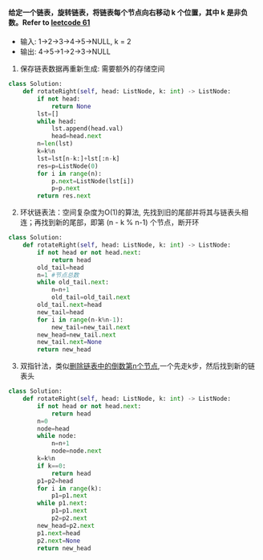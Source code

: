 #### 给定一个链表，旋转链表，将链表每个节点向右移动 k 个位置，其中 k 是非负数。Refer to [leetcode 61](https://leetcode-cn.com/problems/rotate-list/)
* 输入: 1->2->3->4->5->NULL, k = 2
* 输出: 4->5->1->2->3->NULL
1. 保存链表数据再重新生成: 需要额外的存储空间
```python
class Solution:
    def rotateRight(self, head: ListNode, k: int) -> ListNode:
        if not head:
            return None
        lst=[]
        while head:
            lst.append(head.val)
            head=head.next
        n=len(lst)
        k=k%n
        lst=lst[n-k:]+lst[:n-k]
        res=p=ListNode(0)
        for i in range(n):
            p.next=ListNode(lst[i])
            p=p.next
        return res.next
```
2. 环状链表法：空间复杂度为O(1)的算法, 先找到旧的尾部并将其与链表头相连；再找到新的尾部，即第 (n - k % n-1) 个节点，断开环
```python
class Solution:
    def rotateRight(self, head: ListNode, k: int) -> ListNode:
        if not head or not head.next:
            return head
        old_tail=head
        n=1 #节点总数
        while old_tail.next:
            n=n+1
            old_tail=old_tail.next
        old_tail.next=head
        new_tail=head
        for i in range(n-k%n-1):
            new_tail=new_tail.next
        new_head=new_tail.next
        new_tail.next=None
        return new_head
```

3. 双指针法，类似[删除链表中的倒数第n个节点](https://github.com/WenwenTong/coding_algorithm/blob/master/数据结构/链表/删除链表的倒数第N个节点.md),一个先走k步，然后找到新的链表头
```python
class Solution:
    def rotateRight(self, head: ListNode, k: int) -> ListNode:
        if not head or not head.next:
            return head
        n=0
        node=head
        while node:
            n=n+1
            node=node.next
        k=k%n
        if k==0:
            return head
        p1=p2=head
        for i in range(k):
            p1=p1.next
        while p1.next:
            p1=p1.next
            p2=p2.next
        new_head=p2.next
        p1.next=head
        p2.next=None
        return new_head
```
